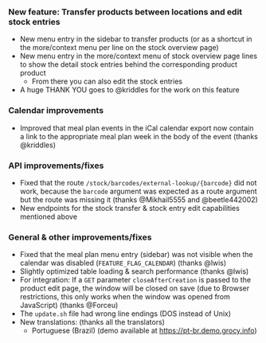 ### New feature: Transfer products between locations and edit stock entries
- New menu entry in the sidebar to transfer products (or as a shortcut in the more/context menu per line on the stock overview page)
- New menu entry in the more/context menu of stock overview page lines to show the detail stock entries behind the corresponding product product
  - From there you can also edit the stock entries
- A huge THANK YOU goes to @kriddles for the work on this feature

### Calendar improvements
- Improved that meal plan events in the iCal calendar export now contain a link to the appropriate meal plan week in the body of the event (thanks @kriddles)

### API improvements/fixes
- Fixed that the route `/stock/barcodes/external-lookup/{barcode}` did not work, because the `barcode` argument was expected as a route argument but the route was missing it (thanks @Mikhail5555 and @beetle442002)
- New endpoints for the stock transfer & stock entry edit capabilities mentioned above

### General & other improvements/fixes
- Fixed that the meal plan menu entry (sidebar) was not visible when the calendar was disabled (`FEATURE_FLAG_CALENDAR`) (thanks @lwis)
- Slightly optimized table loading & search performance (thanks @lwis)
- For integration: If a `GET` parameter `closeAfterCreation` is passed to the product edit page, the window will be closed on save (due to Browser restrictions, this only works when the window was opened from JavaScript) (thanks @Forceu)
- The `update.sh` file had wrong line endings (DOS instead of Unix)
- New translations: (thanks all the translators)
  - Portuguese (Brazil) (demo available at https://pt-br.demo.grocy.info)

